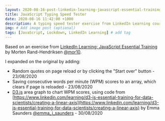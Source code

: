 ```yaml
---
layout: 2020-08-16-post-linkedin-learning-javascript-essential-training
title: JavaScript Typing Speed Tester
date: 2020-08-16 11:42:00 +1000
description: A typing speed tester exercise from LinkedIn Learning course JavaScript Essential Training by Morten Rand-Hendriksen. # Add post description (optional)
img: # Add image post (optional)
tags: [JavaScript, Lockdown, LinkedIn Learning] # add tag
---
```


Based on an exercise from [LinkedIn Learning: JavaScript Essential Training](https://www.linkedin.com/learning/javascript-essential-training-3) by Morten Rand-Hendriksen [@mor10](https://twitter.com/mor10).

I expanded on the original by adding:
  * Random quotes on page reload or by clicking the "Start over" button - 23/08/2020
  * Saving consecutive words per minute (WPM) scores to an array, which clears if page is reloaded - 23/08/2020
  * [D3.js](https://d3js.org/) area graph to chart WPM scores, using code from [https://www.linkedin.com/learning/d3-js-essential-training-for-data-scientists/creating-a-linear-axis](https://www.linkedin.com/learning/d3-js-essential-training-for-data-scientists/creating-a-linear-axis) by Emma Saunders [@emma_j_saunders](https://twitter.com/emma_j_saunders) - 30/08/2020
